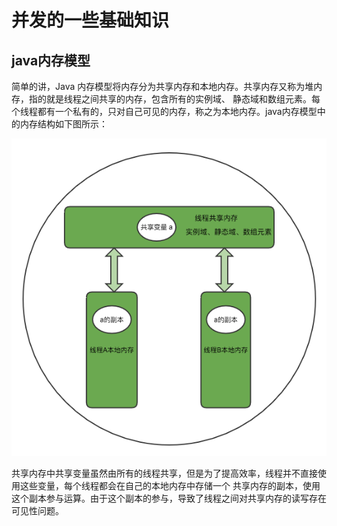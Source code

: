 # 并发的一些基础知识
## java内存模型
简单的讲，Java 内存模型将内存分为共享内存和本地内存。共享内存又称为堆内存，指的就是线程之间共享的内存，包含所有的实例域、
静态域和数组元素。每个线程都有一个私有的，只对自己可见的内存，称之为本地内存。java内存模型中的内存结构如下图所示：

![](media/foundation.png)

共享内存中共享变量虽然由所有的线程共享，但是为了提高效率，线程并不直接使用这些变量，每个线程都会在自己的本地内存中存储一个
共享内存的副本，使用这个副本参与运算。由于这个副本的参与，导致了线程之间对共享内存的读写存在可见性问题。